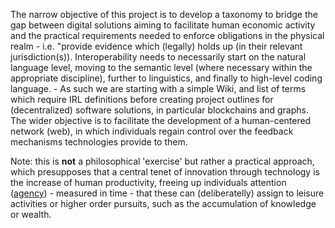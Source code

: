 The narrow objective of this project is to develop a taxonomy to bridge the gap between digital solutions aiming to facilitate human economic activity and the practical requirements needed to enforce obligations in the physical realm - i.e. "provide evidence which (legally) holds up (in their relevant jurisdiction(s)).
Interoperability needs to necessarily start on the natural language level, moving to the semantic level (where necessary within the appropriate discipline), further to linguistics, and finally to high-level coding language. - As such we are starting with a simple Wiki, and list of terms which require IRL definitions before creating project outlines for (decentralized) software solutions, in particular blockchains and graphs.
The wider objective is to facilitate the development of a human-centered network (web), in which individuals regain control over the feedback mechanisms technologies provide to them.

Note: this is **not** a philosophical 'exercise' but rather a practical approach, which presupposes that a central tenet of innovation through technology is the increase of human productivity, freeing up individuals attention ([agency](https://github.com/sustany/dvg/wiki/Agency)) - measured in time - that these can (deliberatelly) assign to leisure activities or higher order pursuits, such as the accumulation of knowledge or wealth. 
